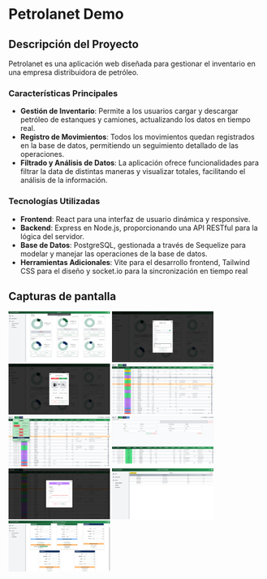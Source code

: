 # Petrolanet Demo

## Descripción del Proyecto
Petrolanet es una aplicación web diseñada para gestionar el inventario en una empresa distribuidora de petróleo.

### Características Principales
- **Gestión de Inventario**: Permite a los usuarios cargar y descargar petróleo de estanques y camiones, actualizando los datos en tiempo real.
- **Registro de Movimientos**: Todos los movimientos quedan registrados en la base de datos, permitiendo un seguimiento detallado de las operaciones.
- **Filtrado y Análisis de Datos**: La aplicación ofrece funcionalidades para filtrar la data de distintas maneras y visualizar totales, facilitando el análisis de la información.

### Tecnologías Utilizadas
- **Frontend**: React para una interfaz de usuario dinámica y responsive.
- **Backend**: Express en Node.js, proporcionando una API RESTful para la lógica del servidor.
- **Base de Datos**: PostgreSQL, gestionada a través de Sequelize para modelar y manejar las operaciones de la base de datos.
- **Herramientas Adicionales**: Vite para el desarrollo frontend, Tailwind CSS para el diseño y socket.io para la sincronización en tiempo real

## Capturas de pantalla
<img src="https://github.com/fgrob/petrolanet-demo/blob/main/Screenshots/Home.png?raw=true" width="200" height="100"></img>
<img src="https://github.com/fgrob/petrolanet-demo/blob/main/Screenshots/Home - venta.png?raw=true" width="200" height="100"></img>
<img src="https://github.com/fgrob/petrolanet-demo/blob/main/Screenshots/Home - confirmar venta.png?raw=true" width="200" height="100"></img>
<img src="https://github.com/fgrob/petrolanet-demo/blob/main/Screenshots/base de datos.png?raw=true" width="200" height="100"></img>
<img src="https://github.com/fgrob/petrolanet-demo/blob/main/Screenshots/base de datos - totales.png?raw=true" width="200" height="100"></img>
<img src="https://github.com/fgrob/petrolanet-demo/blob/main/Screenshots/base de datos - filtros.png?raw=true" width="200" height="100"></img>
<img src="https://github.com/fgrob/petrolanet-demo/blob/main/Screenshots/base de datos - editar evento.png?raw=true" width="200" height="100"></img>
<img src="https://github.com/fgrob/petrolanet-demo/blob/main/Screenshots/clientes.png?raw=true" width="200" height="100"></img>
<img src="https://github.com/fgrob/petrolanet-demo/blob/main/Screenshots/ajustes.png?raw=true" width="200" height="100"></img>
